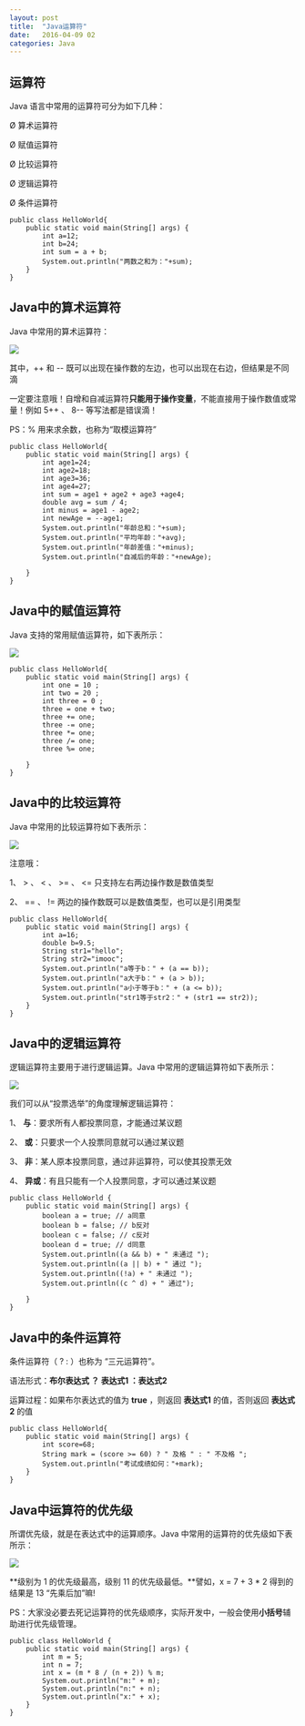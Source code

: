 ```yaml
---
layout: post
title:  "Java运算符"
date:   2016-04-09 02
categories: Java
---
```




## 运算符 ##

Java 语言中常用的运算符可分为如下几种：

Ø 算术运算符

Ø 赋值运算符

Ø 比较运算符

Ø 逻辑运算符

Ø 条件运算符

	public class HelloWorld{
	    public static void main(String[] args) {
			int a=12;
			int b=24;
			int sum = a + b;
			System.out.println("两数之和为："+sum);
		}
	}


## Java中的算术运算符 ##

Java 中常用的算术运算符：

![](http://7fvd6e.com1.z0.glb.clouddn.com/Java_%E7%AE%97%E6%95%B0%E8%BF%90%E7%AE%97%E7%AC%A6.jpg)

 其中，++ 和 -- 既可以出现在操作数的左边，也可以出现在右边，但结果是不同滴

一定要注意哦！自增和自减运算符**只能用于操作变量**，不能直接用于操作数值或常量！例如 5++ 、 8-- 等写法都是错误滴！

PS：% 用来求余数，也称为“取模运算符”

	public class HelloWorld{
	    public static void main(String[] args) {
			int age1=24;
			int age2=18;
			int age3=36;
			int age4=27;
			int sum = age1 + age2 + age3 +age4;
			double avg = sum / 4;
			int minus = age1 - age2;
			int newAge = --age1;
		    System.out.println("年龄总和："+sum);
	    	System.out.println("平均年龄："+avg);
			System.out.println("年龄差值："+minus);
			System.out.println("自减后的年龄："+newAge);
	
		}
	}

## Java中的赋值运算符 ##

Java 支持的常用赋值运算符，如下表所示：

![](http://7fvd6e.com1.z0.glb.clouddn.com/java_%E8%B5%8B%E5%80%BC%E8%BF%90%E7%AE%97%E7%AC%A6.jpg)

	public class HelloWorld{
	    public static void main(String[] args) {
		    int one = 10 ;
	        int two = 20 ;
	        int three = 0 ;
	        three = one + two;
	        three += one;
	        three -= one;
	        three *= one;
	        three /= one;
	        three %= one;
	    
		}
	}

## Java中的比较运算符 ##

Java 中常用的比较运算符如下表所示：

![](http://7fvd6e.com1.z0.glb.clouddn.com/java_%E6%AF%94%E8%BE%83%E8%BF%90%E7%AE%97%E7%AC%A6.jpg)

注意哦：

1、  > 、 < 、 >= 、 <= 只支持左右两边操作数是数值类型

2、  == 、 != 两边的操作数既可以是数值类型，也可以是引用类型

	public class HelloWorld{
	    public static void main(String[] args) {
			int a=16;
			double b=9.5;
			String str1="hello";
			String str2="imooc";
			System.out.println("a等于b：" + (a == b));
			System.out.println("a大于b：" + (a > b));
			System.out.println("a小于等于b：" + (a <= b));
			System.out.println("str1等于str2：" + (str1 == str2));
		}
	}

## Java中的逻辑运算符 ##

逻辑运算符主要用于进行逻辑运算。Java 中常用的逻辑运算符如下表所示：

![](http://7fvd6e.com1.z0.glb.clouddn.com/java_%E9%80%BB%E8%BE%91%E8%BF%90%E7%AE%97%E7%AC%A6.jpg)

我们可以从“投票选举”的角度理解逻辑运算符：

1、 **与**：要求所有人都投票同意，才能通过某议题

2、 **或**：只要求一个人投票同意就可以通过某议题

3、 **非**：某人原本投票同意，通过非运算符，可以使其投票无效

4、 **异或**：有且只能有一个人投票同意，才可以通过某议题

	public class HelloWorld {
	    public static void main(String[] args) {
			boolean a = true; // a同意
			boolean b = false; // b反对
			boolean c = false; // c反对
			boolean d = true; // d同意
		    System.out.println((a && b) + " 未通过 ");
	        System.out.println((a || b) + " 通过 ");
	        System.out.println((!a) + " 未通过 ");
	        System.out.println((c ^ d) + " 通过");
	    
		}
	}

## Java中的条件运算符 ##

条件运算符（ ? : ）也称为 “三元运算符”。

语法形式：**布尔表达式 ？ 表达式1 ：表达式2**

运算过程：如果布尔表达式的值为 **true** ，则返回 **表达式1** 的值，否则返回 **表达式2** 的值

	public class HelloWorld{
	    public static void main(String[] args) {
			int score=68;
			String mark = (score >= 60) ? " 及格 " : " 不及格 ";
			System.out.println("考试成绩如何："+mark);
		}
	}


## Java中运算符的优先级 ##

所谓优先级，就是在表达式中的运算顺序。Java 中常用的运算符的优先级如下表所示：

![](http://7fvd6e.com1.z0.glb.clouddn.com/java_%E8%BF%90%E7%AE%97%E7%AC%A6%E4%BC%98%E5%85%88%E7%BA%A7.jpg)

**级别为 1 的优先级最高，级别 11 的优先级最低。**譬如，x = 7 + 3 * 2  得到的结果是 13 “先乘后加”嘛!

PS：大家没必要去死记运算符的优先级顺序，实际开发中，一般会使用**小括号**辅助进行优先级管理。

	public class HelloWorld {
	    public static void main(String[] args) {
			int m = 5;
			int n = 7;
			int x = (m * 8 / (n + 2)) % m;
			System.out.println("m:" + m);
			System.out.println("n:" + n);
			System.out.println("x:" + x);
		}
	}

